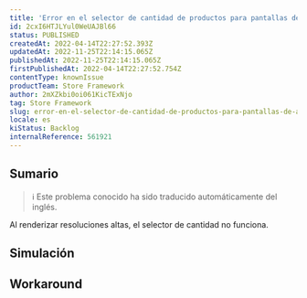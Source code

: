```yaml
---
title: 'Error en el selector de cantidad de productos para pantallas de alta resolución'
id: 2cxI6HTJLYul0WeUAJBl66
status: PUBLISHED
createdAt: 2022-04-14T22:27:52.393Z
updatedAt: 2022-11-25T22:14:15.065Z
publishedAt: 2022-11-25T22:14:15.065Z
firstPublishedAt: 2022-04-14T22:27:52.754Z
contentType: knownIssue
productTeam: Store Framework
author: 2mXZkbi0oi061KicTExNjo
tag: Store Framework
slug: error-en-el-selector-de-cantidad-de-productos-para-pantallas-de-alta-resolucion
locale: es
kiStatus: Backlog
internalReference: 561921
---
```


## Sumario

>ℹ️ Este problema conocido ha sido traducido automáticamente del inglés.


Al renderizar resoluciones altas, el selector de cantidad no funciona.



## Simulación



## Workaround



